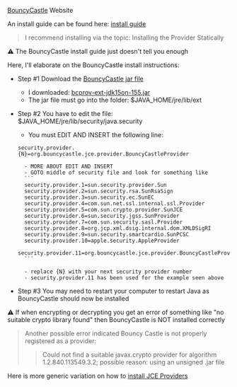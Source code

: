 [BouncyCastle](http://www.bouncycastle.org) Website

An install guide can be found here: [install guide](http://www.bouncycastle.org/wiki/display/JA1/Provider+Installation)

> I recommend installing via the topic: Installing the Provider Statically

:warning: The BouncyCastle install guide just doesn't tell you enough

Here, I'll elaborate on the BouncyCastle install instructions:

- Step #1 Download the [BouncyCastle jar file](http://www.bouncycastle.org/latest_releases.html)
    - I downloaded: [bcprov-ext-jdk15on-155.jar](http://www.bouncycastle.org/download/bcprov-jdk15on-155.jar)
    - The jar file must go into the folder: $JAVA_HOME/jre/lib/ext

- Step #2 You have to edit the file: $JAVA_HOME/jre/lib/security/java.security
    - You must EDIT AND INSERT the following line:
    ```
    security.provider.{N}=org.bouncycastle.jce.provider.BouncyCastleProvider
    ```
        
        - MORE ABOUT EDIT AND INSERT
        - GOTO middle of security file and look for something like
        ```
        security.provider.1=sun.security.provider.Sun
        security.provider.2=sun.security.rsa.SunRsaSign
        security.provider.3=sun.security.ec.SunEC
        security.provider.4=com.sun.net.ssl.internal.ssl.Provider
        security.provider.5=com.sun.crypto.provider.SunJCE
        security.provider.6=sun.security.jgss.SunProvider
        security.provider.7=com.sun.security.sasl.Provider
        security.provider.8=org.jcp.xml.dsig.internal.dom.XMLDSigRI
        security.provider.9=sun.security.smartcardio.SunPCSC
        security.provider.10=apple.security.AppleProvider
        security.provider.11=org.bouncycastle.jce.provider.BouncyCastleProvider
        ```
        
        - replace {N} with your next security provider number
        - security.provider.11 has been used for the example seen above

- Step #3  You may need to restart your computer to restart Java as BouncyCastle should now be installed

:warning: If when encrypting or decrypting you get an error of something like "no suitable crypto library found" then BouncyCastle is NOT installed correctly

> Another possible error indicated Bouncy Castle is not properly registered as a provider:
>> Could not find a suitable javax.crypto provider for algorithm 1.2.840.113549.3.2; possible reason: using an unsigned .jar file

Here is more generic variation on how to [install JCE Providers](https://docs.oracle.com/cd/E19830-01/819-4712/ablsc/index.html)
